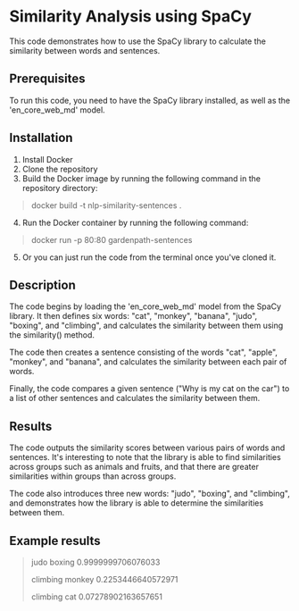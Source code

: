 # Similarity Analysis using SpaCy

This code demonstrates how to use the SpaCy library to calculate the similarity between words and sentences.

## Prerequisites

To run this code, you need to have the SpaCy library installed, as well as the 'en_core_web_md' model.

## Installation

1. Install Docker
2. Clone the repository
3. Build the Docker image by running the following command in the repository directory:

> docker build -t nlp-similarity-sentences .

4. Run the Docker container by running the following command:

> docker run -p 80:80 gardenpath-sentences

5. Or you can just run the code from the terminal once you've cloned it.




## Description

The code begins by loading the 'en_core_web_md' model from the SpaCy library. It then defines six words: "cat", 
"monkey", "banana", "judo", "boxing", and "climbing", and calculates the similarity between them using the similarity() 
method.

The code then creates a sentence consisting of the words "cat", "apple", "monkey", and "banana", and calculates the 
similarity between each pair of words.

Finally, the code compares a given sentence ("Why is my cat on the car") to a list of other sentences and calculates 
the similarity between them.

## Results

The code outputs the similarity scores between various pairs of words and sentences. It's interesting to note that the 
library is able to find similarities across groups such as animals and fruits, and that there are greater similarities 
within groups than across groups.

The code also introduces three new words: "judo", "boxing", and "climbing", and demonstrates how the library is able to 
determine the similarities between them.

## Example results

> judo boxing
> 0.9999999706076033
> 
> climbing monkey
> 0.2253446640572971
> 
> climbing cat
> 0.07278902163657651